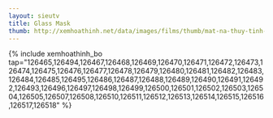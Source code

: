 ```yaml
---
layout: sieutv
title: Glass Mask
thumb: http://xemhoathinh.net/data/images/films/thumb/mat-na-thuy-tinh-glass-mask-2005.jpg
---
```

{% include xemhoathinh_bo tap="126465,126494,126467,126468,126469,126470,126471,126472,126473,126474,126475,126476,126477,126478,126479,126480,126481,126482,126483,126484,126485,126495,126486,126487,126488,126489,126490,126491,126492,126493,126496,126497,126498,126499,126500,126501,126502,126503,126504,126505,126507,126508,126510,126511,126512,126513,126514,126515,126516,126517,126518" %} 
